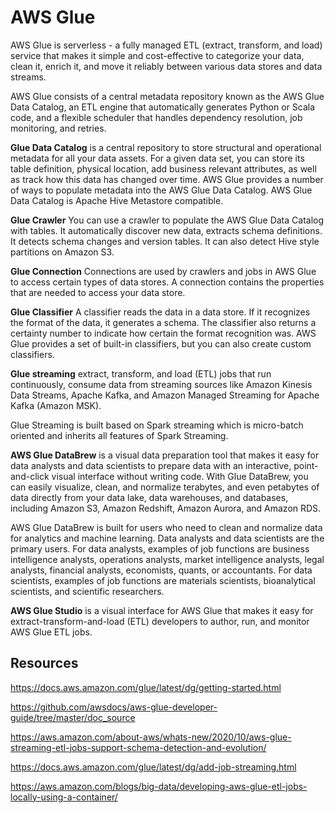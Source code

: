 # AWS Glue

AWS Glue is serverless - a fully managed ETL (extract, transform, and load) service that makes it simple and cost-effective to categorize your data, clean it, enrich it, and move it reliably between various data stores and data streams.

AWS Glue consists of a central metadata repository known as the AWS Glue Data Catalog, an ETL engine that automatically generates Python or Scala code, and a flexible scheduler that handles dependency resolution, job monitoring, and retries.
 
 **Glue Data Catalog** is a central repository to store structural and operational metadata for all your data assets. For a given data set, you can store its table definition, physical location, add business relevant attributes, as well as track how this data has changed over time. AWS Glue provides a number of ways to populate metadata into the AWS Glue Data Catalog. AWS Glue Data Catalog is Apache Hive Metastore compatible. 
 
**Glue Crawler**  You can use a crawler to populate the AWS Glue Data Catalog with tables. It automatically discover new data, extracts schema definitions. It detects schema changes and version tables. It can also detect Hive style partitions on Amazon S3.
 
**Glue Connection** Connections are used by crawlers and jobs in AWS Glue to access certain types of data stores. A connection contains the properties that are needed to access your data store.

**Glue Classifier** A classifier reads the data in a data store. If it recognizes the format of the data, it generates a schema. The classifier also returns a certainty number to indicate how certain the format recognition was. AWS Glue provides a set of built-in classifiers, but you can also create custom classifiers.



**Glue streaming** extract, transform, and load (ETL) jobs that run continuously, consume data from streaming sources like Amazon Kinesis Data Streams, Apache Kafka, and Amazon Managed Streaming for Apache Kafka (Amazon MSK). 

Glue Streaming is built based on Spark streaming which is micro-batch oriented and inherits all features of Spark Streaming. 


**AWS Glue DataBrew** is a visual data preparation tool that makes it easy for data analysts and data scientists to prepare data with an interactive, point-and-click visual interface without writing code. With Glue DataBrew, you can easily visualize, clean, and normalize terabytes, and even petabytes of data directly from your data lake, data warehouses, and databases, including Amazon S3, Amazon Redshift, Amazon Aurora, and Amazon RDS.

AWS Glue DataBrew is built for users who need to clean and normalize data for analytics and machine learning. Data analysts and data scientists are the primary users.
 For data analysts, examples of job functions are business intelligence analysts, operations analysts, market intelligence analysts, legal analysts, financial analysts, economists, quants, or accountants. For data scientists, examples of job functions are materials scientists, bioanalytical scientists, and scientific researchers.


**AWS Glue Studio** is a visual interface for AWS Glue that makes it easy for extract-transform-and-load (ETL) developers to author, run, and monitor AWS Glue ETL jobs. 

## Resources

https://docs.aws.amazon.com/glue/latest/dg/getting-started.html

https://github.com/awsdocs/aws-glue-developer-guide/tree/master/doc_source

https://aws.amazon.com/about-aws/whats-new/2020/10/aws-glue-streaming-etl-jobs-support-schema-detection-and-evolution/

https://docs.aws.amazon.com/glue/latest/dg/add-job-streaming.html

https://aws.amazon.com/blogs/big-data/developing-aws-glue-etl-jobs-locally-using-a-container/
